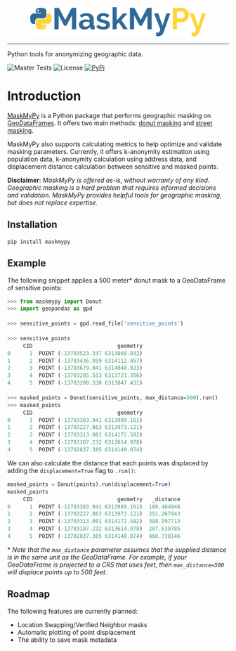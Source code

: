<div style="text-align:center;"><img src="assets/logo.png" width=400px style="max-width: 400px;"></div>

-----
Python tools for anonymizing geographic data.

![Master Tests](https://img.shields.io/github/checks-status/TheTinHat/maskmyxyz/master)
![License](https://img.shields.io/github/license/TheTinHat/MaskMyPy)
[![PyPi](https://img.shields.io/pypi/v/maskmypy)](https://pypi.org/project/maskmypy/)

# Introduction

[MaskMyPy](https://github.com/TheTinHat/MaskMyPy) is a Python package that performs geographic masking on [GeoDataFrames](http://geopandas.org/data_structures.html). It offers two main methods: [donut masking](donut.md) and [street masking](street.md).


MaskMyPy also supports calculating metrics to help optimize and validate masking parameters. Currently, it offers k-anonymity estimation using population data, k-anonymity calculation using address data, and displacement distance calculation between sensitive and masked points.

**Disclaimer**: *MaskMyPy is offered as-is, without warranty of any kind. Geographic masking is a hard problem that requires informed decisions and validation. MaskMyPy provides helpful tools for geographic masking, but does not replace expertise.*

## Installation

```
pip install maskmypy
```

## Example

The following snippet applies a 500 meter* donut mask to a GeoDataFrame of sensitive points:

```python
>>> from maskmypy import Donut
>>> import geopandas as gpd

>>> sensitive_points = gpd.read_file('sensitive_points')

>>> sensitive_points
     CID                           geometry
0      1  POINT (-13703523.337 6313860.932)
1      2  POINT (-13703436.959 6314112.457)
2      3  POINT (-13703679.041 6314040.923)
3      4  POINT (-13703285.553 6313721.356)
4      5  POINT (-13703200.338 6313847.431)

>>> masked_points = Donut(sensitive_points, max_distance=500).run()
>>> masked_points
     CID                           geometry
0      1  POINT (-13703383.941 6313989.161)
1      2  POINT (-13703227.863 6313973.121)
2      3  POINT (-13703313.001 6314172.582)
3      4  POINT (-13703107.232 6313614.978)
4      5  POINT (-13702837.385 6314140.874)
```

We can also calculate the distance that each points was displaced by adding the `displacement=True` flag to `.run()`:

```python
masked_points = Donut(points).run(displacement=True)
masked_points
     CID                           geometry   _distance
0      1  POINT (-13703383.941 6313989.161)  189.404946
1      2  POINT (-13703227.863 6313973.121)  251.267943
2      3  POINT (-13703313.001 6314172.582)  388.997713
3      4  POINT (-13703107.232 6313614.978)  207.639785
4      5  POINT (-13702837.385 6314140.874)  466.738146
```

\* *Note that the `max_distance` parameter assumes that the supplied distance is in the same unit as the GeoDataFrame. For example, if your GeoDataFrame is projected to a CRS that uses feet, then `max_distance=500` will displace points up to 500 feet.*

## Roadmap
The following features are currently planned:

- Location Swapping/Verified Neighbor masks
- Automatic plotting of point displacement
- The ability to save mask metadata
